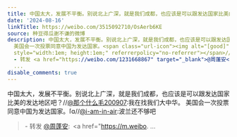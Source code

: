 ```yaml
---
title: 中国太大，发展不平衡。别说北上广深，就是我们成都，也应该是可以跟发达国家比美的发达地区吧？//@那个什么毛200907:我在找我们大中华。 美国会一次投票同意中...
date: '2024-08-16'
linkTitle: https://weibo.com/3515092710/OsAerb6KE
source: 种豆得瓜谢不谦的微博
description: 中国太大，发展不平衡。别说北上广深，就是我们成都，也应该是可以跟发达国家比美的发达地区吧？//<a href="https://weibo.com/n/%E9%82%A3%E4%B8%AA%E4%BB%80%E4%B9%88%E6%AF%9B200907">@那个什么毛200907</a>:我在找我们大中华。
  美国会一次投票同意中国为发达国家。<span class="url-icon"><img alt="[good]" src="https://h5.sinaimg.cn/m/emoticon/icon/others/h_good-0c51afc69c.png"
  style="width:1em; height:1em;" referrerpolicy="no-referrer"></span>//<a href="https://weibo.com/n/i-am-in-air">@i-am-in-air</a>:波兰还不够吧<br><blockquote>
  - 转发 <a href="https://weibo.com/1231668867" target="_blank">@周蓬安</a>: <a href="https://m.weibo.
  ...
disable_comments: true
---
```

中国太大，发展不平衡。别说北上广深，就是我们成都，也应该是可以跟发达国家比美的发达地区吧？//<a href="https://weibo.com/n/%E9%82%A3%E4%B8%AA%E4%BB%80%E4%B9%88%E6%AF%9B200907">@那个什么毛200907</a>:我在找我们大中华。 美国会一次投票同意中国为发达国家。<span class="url-icon"><img alt="[good]" src="https://h5.sinaimg.cn/m/emoticon/icon/others/h_good-0c51afc69c.png" style="width:1em; height:1em;" referrerpolicy="no-referrer"></span>//<a href="https://weibo.com/n/i-am-in-air">@i-am-in-air</a>:波兰还不够吧<br><blockquote> - 转发 <a href="https://weibo.com/1231668867" target="_blank">@周蓬安</a>: <a href="https://m.weibo. ...